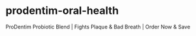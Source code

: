 # prodentim-oral-health
ProDentim Probiotic Blend | Fights Plaque &amp; Bad Breath | Order Now &amp; Save
